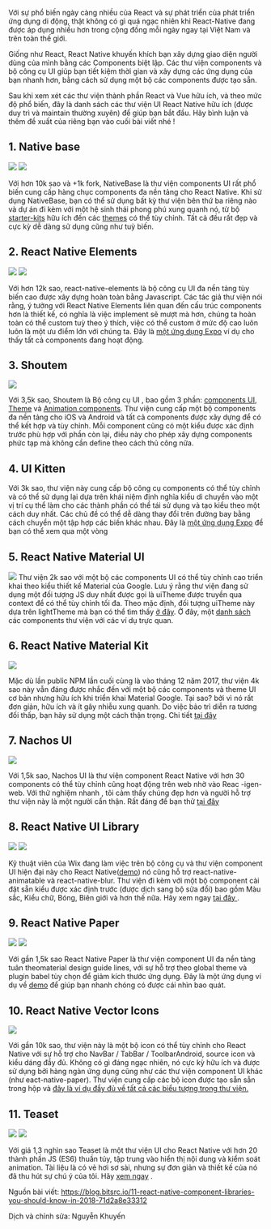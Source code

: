 Với sự phổ biến ngày càng nhiều của React và sự phát triển của phát triển ứng dụng di động, thật không có gì quá ngạc nhiên khi React-Native đang được áp dụng nhiều hơn trong cộng đồng mỗi ngày ngay tại Việt Nam và trên toàn thế giới.

Giống như React, React Native khuyến khích bạn xây dựng giao diện người dùng của mình bằng các Components biệt lập. Các thư viện components và bộ công cụ UI giúp bạn tiết kiệm thời gian và xây dựng các ứng dụng của bạn nhanh hơn, bằng cách sử dụng một bộ các components được tạo sẵn.

Sau khi xem xét các thư viện thành phần React và Vue hữu ích, và theo mức độ phổ biến, đây là danh sách các thư viện UI  React Native hữu ích (được duy trì và maintain thường xuyên) để giúp bạn bắt đầu. Hãy bình luận và thêm đề xuất của riêng bạn vào cuối bài viết nhé !

## 1. Native base 
![](https://cdn-images-1.medium.com/max/1200/1*dMxFx8ZbGCS6OnxrxcqsMw.gif)
![](https://cdn-images-1.medium.com/max/1200/1*OOjngkrwyH_x8C9N68gtuA.gif)

Với hơn 10k sao và  +1k fork, NativeBase là thư viện components UI rất phổ biến  cung cấp hàng chục components đa nền tảng cho React Native. Khi sử dụng NativeBase, bạn có thể sử dụng bất kỳ thư viện bên thứ ba riêng nào và dự án đi kèm với một hệ sinh thái phong phú xung quanh nó, từ bộ [starter-kits](https://startreact.com/themes/native-starter/?utm_source=nativebase&utm_medium=showcase+section&utm_campaign=nativebase)  hữu ích đến các [themes](https://nativebase.io/nativebase-customizer) có thể tùy chỉnh. Tất cả đều rất đẹp và cực kỳ dễ dàng sử dụng cũng như tuỳ biến.
## 2. React Native Elements
![](https://cdn-images-1.medium.com/max/1200/1*hJ3ocV65gfmjcNEN_bd01A.gif)
![](https://cdn-images-1.medium.com/max/1200/1*xEUKT95BCNbzCgwpkFbF0A.gif)

Với hơn 12k sao,  react-native-elements là bộ công cụ UI đa nền tảng tùy biến cao được xây dựng hoàn toàn bằng Javascript. Các tác giả thư viện nói rằng, ý tưởng với React Native Elements liên quan đến cấu trúc components hơn là thiết kế, có nghĩa là việc implement sẽ mượt mà hơn, chúng ta hoàn toàn có thể custom tuỳ theo ý thích, việc có thể custom ở mức độ cao luôn luôn là một ưu điểm lớn với chúng ta. Đây là [một ứng dụng Expo](https://react-native-training.github.io/react-native-elements/) ví dụ cho thấy tất cả components đang hoạt động.
## 3. Shoutem
![](https://cdn-images-1.medium.com/max/2400/1*69xNYZ9Nuaa_5r8K2P31QQ.png)

Với 3,5k sao, Shoutem là Bộ công cụ UI , bao gồm 3 phần: [components UI](https://github.com/shoutem/ui), [Theme](https://github.com/shoutem/theme) và [Animation components](https://github.com/shoutem/animation). Thư viện cung cấp một bộ components đa nền tảng cho iOS và Android và tất cả components được xây dựng để có thể kết hợp và tùy chỉnh. Mỗi component cũng có một kiểu được xác định trước phù hợp với phần còn lại, điều này cho phép xây dựng components phức tạp mà không cần define theo cách thủ công nữa.
## 4. UI Kitten
Với 3k sao, thư viện này cung cấp bộ công cụ components  có thể tùy chỉnh và có thể sử dụng lại dựa trên khái niệm định nghĩa kiểu di chuyển vào một vị trí cụ thể làm cho các thành phần có thể tái sử dụng và tạo kiểu theo một cách duy nhất. Các chủ đề có thể dễ dàng thay đổi trên đường bay bằng cách chuyển một tập hợp các biến khác nhau. Đây là [một ứng dụng Expo](https://expo.io/@akveo/ui-kitten-explorer-app) để bạn có thể xem qua một vòng 
## 5. React Native Material UI
![](https://cdn-images-1.medium.com/max/1600/1*Fx_NouOtA2VtWHHKZCyzxQ.png)
Thư viện 2k sao với một bộ các components UI có thể tùy chỉnh cao triển khai theo kiểu thiết kế Material của Google. Lưu ý rằng thư viện đang sử dụng một đối tượng JS duy nhất được gọi là uiTheme được truyền qua context để có thể tùy chỉnh tối đa. Theo mặc định, đối tượng uiTheme này dựa trên lightTheme mà bạn có thể tìm thấy [ở đây](https://github.com/xotahal/react-native-material-ui/blob/master/src/styles/themes/light.js). Ở đây, một [danh sách](https://github.com/xotahal/react-native-material-ui/blob/master/docs/Components.md) các components thư viện với các ví dụ trực quan.
## 6. React Native Material Kit
![](https://cdn-images-1.medium.com/max/2400/1*b7dqYzbQeFiqOFjdKYbhHA.png)

Mặc dù lần public NPM lần cuối cùng là vào tháng 12 năm 2017, thư viện 4k sao này vẫn đáng được nhắc đến với một bộ các components và theme UI cơ bản nhưng hữu ích khi triển khai Material Google. Tại sao? bởi vì nó rất đơn giản, hữu ích và ít gây nhiễu xung quanh. Do việc bảo trì diễn ra tương đối thấp, bạn hãy sử dụng một cách thận trọng. Chi tiết [tại đây ](https://github.com/xinthink/react-native-material-kit)
## 7. Nachos UI
![](https://cdn-images-1.medium.com/max/2400/1*TpOO6lp9bVPP_D5uVW8LIQ.png)

Với 1,5k sao, Nachos UI là thư viện component React Native với hơn 30 components có thể tùy chỉnh cũng hoạt động trên web nhờ vào Reac -igen-web. Với thử nghiệm nhanh , tôi cảm thấy chúng đẹp hơn và người hỗ trợ thư viện này là một người cẩn thận. Rất đáng để bạn thử [tại đây](https://github.com/nachos-ui/nachos-ui)
## 8. React Native UI Library
![](https://cdn-images-1.medium.com/max/1200/1*NwGOEameqRhp96qVingC0A.gif)
![](https://cdn-images-1.medium.com/max/1200/1*qywBNyzzPH-YvUWlHrJNXw.gif)

Kỹ thuật viên của Wix đang làm việc trên bộ công cụ và thư viện component UI hiện đại này cho React Native([demo](https://github.com/wix/react-native-ui-lib/tree/master/demo)) nó cũng hỗ trợ react-native-animatable và  react-native-blur. Thư viện đi kèm với một bộ component cài đặt sẵn kiểu được xác định trước (được dịch sang bộ sửa đổi) bao gồm Màu sắc, Kiểu chữ, Bóng, Biên giới và hơn thế nữa. Hãy xem ngay [tại đây ](https://github.com/wix/react-native-ui-lib).
## 9. React Native Paper
![](https://cdn-images-1.medium.com/max/1200/1*E9GVJ2yXhjLYxfL2zv0mkw.png)
![](https://cdn-images-1.medium.com/max/1200/1*NYLVp9sl2xtCFsvmxkBMcA.png)

Với gần 1,5k sao React Native Paper là thư viện component UI đa nền tảng tuân theomaterial design guide lines, với sự hỗ trợ theo global theme  và plugin babel tùy chọn để giảm kích thước ứng dụng. Đây là một ứng dụng ví dụ về [demo](https://github.com/callstack/react-native-paper) để giúp bạn nhanh chóng có được cái nhìn bao quát.
## 10. React Native Vector Icons
![](https://cdn-images-1.medium.com/max/2400/1*Hm2KC9-5fbqbRMozN573Jw.png)

Với  gần 10k sao, thư viện này là một bộ icon có thể tùy chỉnh cho React Native với sự hỗ trợ cho NavBar / TabBar / ToolbarAndroid, source icon và kiểu dáng đầy đủ. Không có gì đáng ngạc nhiên, nó cực kỳ hữu ích và được sử dụng bởi hàng ngàn ứng dụng cũng như các thư viện component UI khác (như eact-native-paper). Thư viện cung cấp các bộ icon được tạo sẵn sẵn trong hộp và [đây là ví dụ đầy đủ về tất cả các biểu tượng trong thư viện.](https://oblador.github.io/react-native-vector-icons/)
## 11. Teaset
![](https://cdn-images-1.medium.com/max/1200/1*DFz_Suu-bs8XlqRWMiwUQA.png)
![](https://cdn-images-1.medium.com/max/1200/1*4BCP961S46lkbG2v63qCBg.png)

Với giá 1,3 nghìn sao Teaset là một thư viện UI cho React Native với hơn 20 thành phần JS (ES6) thuần túy, tập trung vào hiển thị nội dung và kiểm soát animation. Tài liệu là có vẻ hơi sơ sài, nhưng sự đơn giản và thiết kế của nó đã thu hút sự chú ý của tôi. Hãy [xem ngay](https://github.com/rilyu/teaset) .



Nguồn bài viết: https://blog.bitsrc.io/11-react-native-component-libraries-you-should-know-in-2018-71d2a8e33312

Dịch và chỉnh sửa: Nguyễn Khuyến